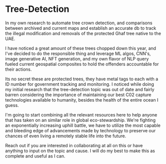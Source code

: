 # Tree-Detection

In my own research to automate tree crown detection, and comparisons between archived and current maps and establish an accurate db to track the illegal modification and removals of the protected Ghaf tree native to the UAE.

I have noticed a great amount of these trees chopped down this year, and I've decided to do the responsible thing and leverage ML algos, CNN's, image generative AI, NFT generation, and my own flavor of NLP query fueled current geospatial composites to hold the offenders accountable for their actions.

Its no secret these are protected trees, they have metal tags to each with a ID number for government tracking and monitoring. I noticed while doing my initial research that the tree-detection topic was out of date and fairly barren considering the importance of maintaining our best C02 capture technologies available to humanity, besides the health of the entire ocean I guess.

I'm going to start combining all the relevant resources here to help anyone that has taken on an similar role in global eco-stewardship. We're fighting an exponentially increasing uphill battle, we have to utilize the most capable and bleeding edge of advancements made by technology to preserve our chances of even living a remotely stable life into the future.

Reach out if you are interested in collaborating at all on this or have anything to input on the topic and cause. I will do my best to make this as complete and useful as I can.
